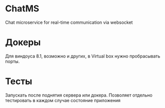 # ChatMS
Chat microservice for real-time communication via websocket

# Докеры
Для виндоуса 8.1, возможно и других, в Virtual box нужно пробрасывать порты.

# Тесты
Запускать после поднятия сервера или докера. Позволяет отдельно тестировать в каждом случае состояние приложения
